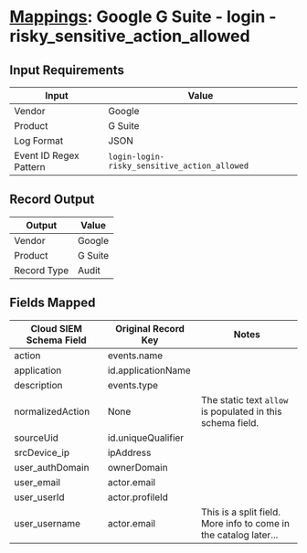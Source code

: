# [Mappings](README.md): Google G Suite - login - risky_sensitive_action_allowed

## Input Requirements

|Input|Value|
|-----|-----|
|Vendor|Google|
|Product|G Suite|
|Log Format|JSON|
|Event ID Regex Pattern|`login-login-risky_sensitive_action_allowed`|

## Record Output

|Output|Value|
|------|-----|
|Vendor|Google|
|Product|G Suite|
|Record Type|Audit|

## Fields Mapped

|Cloud SIEM Schema Field|Original Record Key|Notes|
|-----------------------|-------------------|-----|
|action|events.name||
|application|id.applicationName||
|description|events.type||
|normalizedAction|None|The static text `allow` is populated in this schema field.|
|sourceUid|id.uniqueQualifier||
|srcDevice_ip|ipAddress||
|user_authDomain|ownerDomain||
|user_email|actor.email||
|user_userId|actor.profileId||
|user_username|actor.email|This is a split field. More info to come in the catalog later...|

